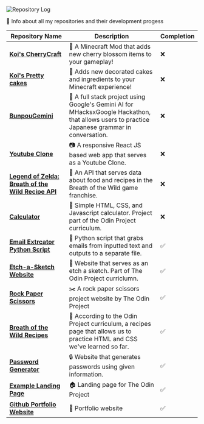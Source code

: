 ![Repository Log](https://i.imgur.com/4YZF8Y3.png)

📝 Info about all my repositories and their development progess

| Repository Name | Description | Completion | 
|-----------------|-------------|----------|
| **[Koi's CherryCraft](https://github.com/ciaracade/KoisCherrycraft)**|🌸 A Minecraft Mod that adds new cherry blossom items to your gameplay!|❌| 
|**[Koi's Pretty cakes](https://github.com/ciaracade/KoisPrettyCakes)**|🎂 Adds new decorated cakes and ingredients to your Minecraft experience!|❌|     
|**[BunpouGemini](https://github.com/ciaracade/BunpouGemini)**|🤖 A full stack project using Google's Gemini AI for MHacksxGoogle Hackathon, that allows users to practice Japanese grammar in conversation.|❌| 
|**[Youtube Clone](https://github.com/ciaracade/youtube-clone)**|📷 A responsive React JS based web app that serves as a Youtube Clone.|❌|   
|**[Legend of Zelda: Breath of the Wild Recipe API](https://github.com/ciaracade/BOTW-Recipe-API)**|🍲 An API that serves data about food and recipes in the Breath of the Wild game franchise. |❌| 
|**[Calculator](https://github.com/ciaracade/calculator)**|🧮 Simple HTML, CSS, and Javascript calculator. Project part of the Odin Project curriculum. |❌| 
|**[Email Extrcator Python Script](https://github.com/ciaracade/email-extractor)**|📧 Python script that grabs emails from inputted text and outputs to a separate file. |✅| 
|**[Etch-a-Sketch Website](https://github.com/ciaracade/etch-a-sketch)**|🎨 Website that serves as an etch a sketch. Part of The Odin Project curriclumn.|✅| 
|**[Rock Paper Scissors](https://github.com/ciaracade/rock-paper-scissors)**|✂️ A rock paper scissors project website by The Odin Project|✅| 
|**[Breath of the Wild Recipes](https://github.com/ciaracade/odin-recipes)**|📖 According to the Odin Project curriculum, a recipes page that allows us to practice HTML and CSS we've learned so far.|✅| 
|**[Password Generator](https://github.com/ciaracade/Password-Generator)**|🔒 Website that generates passwords using given information.|✅| 
|**[Example Landing Page](https://github.com/ciaracade/landing-page)**|🏠 Landing page for The Odin Project|✅| 
|**[Github Portfolio Website](https://github.com/ciaracade/ciaracade.github.io)**|👤 Portfolio website|✅| 

  
